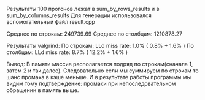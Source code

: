 Результаты 100 прогонов лежат в sum_by_rows_results и в sum_by_columns_results
Для генерации использовался вспомогательный файл result.cpp

Среднее по строкам:  249739.69
Среднее по столбцам: 1210878.27

Результаты valgrind:
По строкам:
    LLd miss rate: 1.0% ( 0.8% + 1.6% )
По столбцам:
    LLd miss rate: 8.7% ( 12.2% + 1.6% )

Вывод:
В памяти массив располагается подряд по строкам(сначала 1, затем 2 и так далее). Следовательно если мы суммируем по строкам то шанс промаха в кэше меньше. И в результате работы программы мы видим тому подтверждение: промахи при непоследовательном обращении в память выше.
